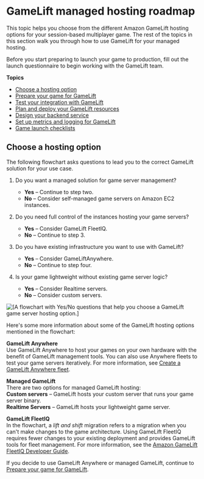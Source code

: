 # GameLift managed hosting roadmap<a name="gamelift-quickstart-intro"></a>

This topic helps you choose from the different Amazon GameLift hosting options for your session\-based multiplayer game\. The rest of the topics in this section walk you through how to use GameLift for your managed hosting\.

Before you start preparing to launch your game to production, fill out the launch questionnaire to begin working with the GameLift team\.

**Topics**
+ [Choose a hosting option](#gamelift-quickstart-intro-deciding)
+ [Prepare your game for GameLift](gamelift_quickstart_integration.md)
+ [Test your integration with GameLift](gamelift_quickstart_test.md)
+ [Plan and deploy your GameLift resources](gamelift_quickstart_plan.md)
+ [Design your backend service](gamelift_quickstart_customservers_designbackend.md)
+ [Set up metrics and logging for GameLift](gamelift_quickstart_metrics.md)
+ [Game launch checklists](gamelift_quickstart_customservers_checklist.md)

## Choose a hosting option<a name="gamelift-quickstart-intro-deciding"></a>

The following flowchart asks questions to lead you to the correct GameLift solution for your use case\. 

1. Do you want a managed solution for game server management?
   + **Yes** – Continue to step two\.
   + **No** – Consider self\-managed game servers on Amazon EC2 instances\.

1. Do you need full control of the instances hosting your game servers?
   + **Yes** – Consider GameLift FleetIQ\.
   + **No** – Continue to step 3\.

1. Do you have existing infrastructure you want to use with GameLift?
   + **Yes** – Consider GameLiftAnywhere\.
   + **No** – Continue to step four\.

1. Is your game lightweight without existing game server logic?
   + **Yes** – Consider Realtime servers\.
   + **No** – Consider custom servers\.

![\[A flowchart with Yes/No questions that help you choose a GameLift game server hosting option.\]](http://docs.aws.amazon.com/gamelift/latest/developerguide/images/qs_decision_tree.png)

Here's some more information about some of the GameLift hosting options mentioned in the flowchart:

**GameLift Anywhere**  
Use GameLift Anywhere to host your games on your own hardware with the benefit of GameLift management tools\. You can also use Anywhere fleets to test your game servers iteratively\. For more information, see [Create a GameLift Anywhere fleet](fleets-creating-anywhere.md)\.

**Managed GameLift**  
There are two options for managed GameLift hosting:  
**Custom servers** – GameLift hosts your custom server that runs your game server binary\.  
**Realtime Servers** – GameLift hosts your lightweight game server\.

**GameLift FleetIQ**  
In the flowchart, a *lift and shift* migration refers to a migration when you can't make changes to the game architecture\. Using GameLift FleetIQ requires fewer changes to your existing deployment and provides GameLift tools for fleet management\. For more information, see the [Amazon GameLift FleetIQ Developer Guide](https://docs.aws.amazon.com/gamelift/latest/fleetiqguide)\.

If you decide to use GameLift Anywhere or managed GameLift, continue to [Prepare your game for GameLift](gamelift_quickstart_integration.md)\.